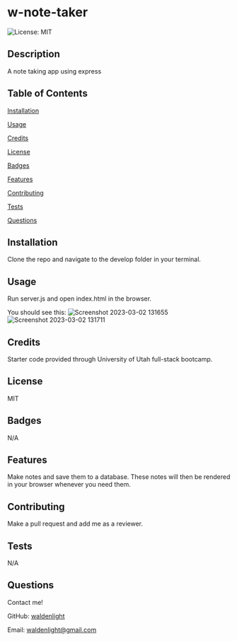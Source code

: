 # w-note-taker
![License: MIT](https://img.shields.io/badge/License-MIT-yellow.svg)
## Description
A note taking app using express
## Table of Contents
[Installation](#installation)

[Usage](#usage)

[Credits](#credits)

[License](#license)

[Badges](#badges)

[Features](#features)

[Contributing](#contributing)

[Tests](#tests)

[Questions](#questions)
## Installation
Clone the repo and navigate to the develop folder in your terminal.
## Usage
Run server.js and open index.html in the browser.

You should see this:
![Screenshot 2023-03-02 131655](https://user-images.githubusercontent.com/76961678/222542414-5b82654c-d284-4662-93b9-3dc8b0def6cd.png)
![Screenshot 2023-03-02 131711](https://user-images.githubusercontent.com/76961678/222542415-630b6752-d2a8-49be-a50d-c71b65b24406.png)
## Credits
Starter code provided through University of Utah full-stack bootcamp.
## License
MIT
## Badges
N/A
## Features
Make notes and save them to a database. These notes will then be rendered in your browser whenever you need them.
## Contributing
Make a pull request and add me as a reviewer.
## Tests
N/A
## Questions
Contact me!

GitHub: [waldenlight](https://github.com/waldenlight)

Email: waldenlight@gmail.com
